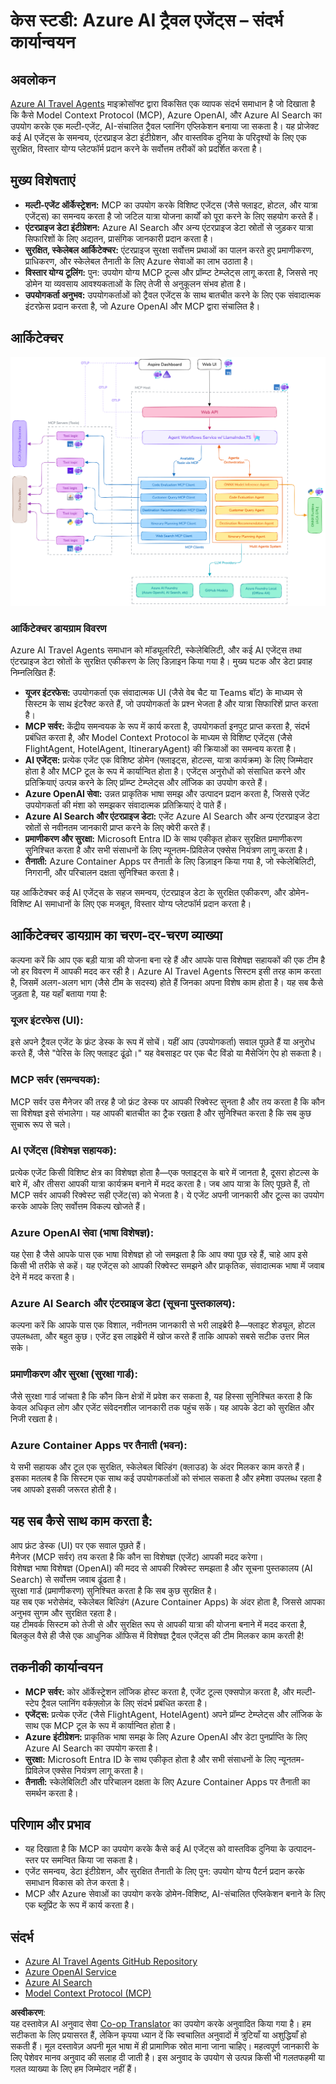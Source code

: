 <!--
CO_OP_TRANSLATOR_METADATA:
{
  "original_hash": "4d3415b9d2bf58bc69be07f945a69e07",
  "translation_date": "2025-06-13T21:44:08+00:00",
  "source_file": "09-CaseStudy/travelagentsample.md",
  "language_code": "hi"
}
-->
# केस स्टडी: Azure AI ट्रैवल एजेंट्स – संदर्भ कार्यान्वयन

## अवलोकन

[Azure AI Travel Agents](https://github.com/Azure-Samples/azure-ai-travel-agents) माइक्रोसॉफ्ट द्वारा विकसित एक व्यापक संदर्भ समाधान है जो दिखाता है कि कैसे Model Context Protocol (MCP), Azure OpenAI, और Azure AI Search का उपयोग करके एक मल्टी-एजेंट, AI-संचालित ट्रैवल प्लानिंग एप्लिकेशन बनाया जा सकता है। यह प्रोजेक्ट कई AI एजेंट्स के समन्वय, एंटरप्राइज डेटा इंटीग्रेशन, और वास्तविक दुनिया के परिदृश्यों के लिए एक सुरक्षित, विस्तार योग्य प्लेटफॉर्म प्रदान करने के सर्वोत्तम तरीकों को प्रदर्शित करता है।

## मुख्य विशेषताएं
- **मल्टी-एजेंट ऑर्केस्ट्रेशन:** MCP का उपयोग करके विशिष्ट एजेंट्स (जैसे फ्लाइट, होटल, और यात्रा एजेंट्स) का समन्वय करता है जो जटिल यात्रा योजना कार्यों को पूरा करने के लिए सहयोग करते हैं।
- **एंटरप्राइज डेटा इंटीग्रेशन:** Azure AI Search और अन्य एंटरप्राइज डेटा स्रोतों से जुड़कर यात्रा सिफारिशों के लिए अद्यतन, प्रासंगिक जानकारी प्रदान करता है।
- **सुरक्षित, स्केलेबल आर्किटेक्चर:** एंटरप्राइज सुरक्षा सर्वोत्तम प्रथाओं का पालन करते हुए प्रमाणीकरण, प्राधिकरण, और स्केलेबल तैनाती के लिए Azure सेवाओं का लाभ उठाता है।
- **विस्तार योग्य टूलिंग:** पुन: उपयोग योग्य MCP टूल्स और प्रॉम्प्ट टेम्प्लेट्स लागू करता है, जिससे नए डोमेन या व्यवसाय आवश्यकताओं के लिए तेजी से अनुकूलन संभव होता है।
- **उपयोगकर्ता अनुभव:** उपयोगकर्ताओं को ट्रैवल एजेंट्स के साथ बातचीत करने के लिए एक संवादात्मक इंटरफ़ेस प्रदान करता है, जो Azure OpenAI और MCP द्वारा संचालित है।

## आर्किटेक्चर
![Architecture](https://raw.githubusercontent.com/Azure-Samples/azure-ai-travel-agents/main/docs/ai-travel-agents-architecture-diagram.png)

### आर्किटेक्चर डायग्राम विवरण

Azure AI Travel Agents समाधान को मॉड्यूलरिटी, स्केलेबिलिटी, और कई AI एजेंट्स तथा एंटरप्राइज डेटा स्रोतों के सुरक्षित एकीकरण के लिए डिज़ाइन किया गया है। मुख्य घटक और डेटा प्रवाह निम्नलिखित हैं:

- **यूजर इंटरफेस:** उपयोगकर्ता एक संवादात्मक UI (जैसे वेब चैट या Teams बॉट) के माध्यम से सिस्टम के साथ इंटरैक्ट करते हैं, जो उपयोगकर्ता के प्रश्न भेजता है और यात्रा सिफारिशें प्राप्त करता है।
- **MCP सर्वर:** केंद्रीय समन्वयक के रूप में कार्य करता है, उपयोगकर्ता इनपुट प्राप्त करता है, संदर्भ प्रबंधित करता है, और Model Context Protocol के माध्यम से विशिष्ट एजेंट्स (जैसे FlightAgent, HotelAgent, ItineraryAgent) की क्रियाओं का समन्वय करता है।
- **AI एजेंट्स:** प्रत्येक एजेंट एक विशिष्ट डोमेन (फ्लाइट्स, होटल्स, यात्रा कार्यक्रम) के लिए जिम्मेदार होता है और MCP टूल के रूप में कार्यान्वित होता है। एजेंट्स अनुरोधों को संसाधित करने और प्रतिक्रियाएं उत्पन्न करने के लिए प्रॉम्प्ट टेम्प्लेट्स और लॉजिक का उपयोग करते हैं।
- **Azure OpenAI सेवा:** उन्नत प्राकृतिक भाषा समझ और उत्पादन प्रदान करता है, जिससे एजेंट उपयोगकर्ता की मंशा को समझकर संवादात्मक प्रतिक्रियाएं दे पाते हैं।
- **Azure AI Search और एंटरप्राइज डेटा:** एजेंट Azure AI Search और अन्य एंटरप्राइज डेटा स्रोतों से नवीनतम जानकारी प्राप्त करने के लिए क्वेरी करते हैं।
- **प्रमाणीकरण और सुरक्षा:** Microsoft Entra ID के साथ एकीकृत होकर सुरक्षित प्रमाणीकरण सुनिश्चित करता है और सभी संसाधनों के लिए न्यूनतम-प्रिविलेज एक्सेस नियंत्रण लागू करता है।
- **तैनाती:** Azure Container Apps पर तैनाती के लिए डिज़ाइन किया गया है, जो स्केलेबिलिटी, निगरानी, और परिचालन दक्षता सुनिश्चित करता है।

यह आर्किटेक्चर कई AI एजेंट्स के सहज समन्वय, एंटरप्राइज डेटा के सुरक्षित एकीकरण, और डोमेन-विशिष्ट AI समाधानों के लिए एक मजबूत, विस्तार योग्य प्लेटफॉर्म प्रदान करता है।

## आर्किटेक्चर डायग्राम का चरण-दर-चरण व्याख्या
कल्पना करें कि आप एक बड़ी यात्रा की योजना बना रहे हैं और आपके पास विशेषज्ञ सहायकों की एक टीम है जो हर विवरण में आपकी मदद कर रही है। Azure AI Travel Agents सिस्टम इसी तरह काम करता है, जिसमें अलग-अलग भाग (जैसे टीम के सदस्य) होते हैं जिनका अपना विशेष काम होता है। यह सब कैसे जुड़ता है, यह यहाँ बताया गया है:

### यूजर इंटरफेस (UI):
इसे अपने ट्रैवल एजेंट के फ्रंट डेस्क के रूप में सोचें। यहीं आप (उपयोगकर्ता) सवाल पूछते हैं या अनुरोध करते हैं, जैसे "पेरिस के लिए फ्लाइट ढूंढो।" यह वेबसाइट पर एक चैट विंडो या मैसेजिंग ऐप हो सकता है।

### MCP सर्वर (समन्वयक):
MCP सर्वर उस मैनेजर की तरह है जो फ्रंट डेस्क पर आपकी रिक्वेस्ट सुनता है और तय करता है कि कौन सा विशेषज्ञ इसे संभालेगा। यह आपकी बातचीत का ट्रैक रखता है और सुनिश्चित करता है कि सब कुछ सुचारू रूप से चले।

### AI एजेंट्स (विशेषज्ञ सहायक):
प्रत्येक एजेंट किसी विशिष्ट क्षेत्र का विशेषज्ञ होता है—एक फ्लाइट्स के बारे में जानता है, दूसरा होटल्स के बारे में, और तीसरा आपकी यात्रा कार्यक्रम बनाने में मदद करता है। जब आप यात्रा के लिए पूछते हैं, तो MCP सर्वर आपकी रिक्वेस्ट सही एजेंट(स) को भेजता है। ये एजेंट अपनी जानकारी और टूल्स का उपयोग करके आपके लिए सर्वोत्तम विकल्प खोजते हैं।

### Azure OpenAI सेवा (भाषा विशेषज्ञ):
यह ऐसा है जैसे आपके पास एक भाषा विशेषज्ञ हो जो समझता है कि आप क्या पूछ रहे हैं, चाहे आप इसे किसी भी तरीके से कहें। यह एजेंट्स को आपकी रिक्वेस्ट समझने और प्राकृतिक, संवादात्मक भाषा में जवाब देने में मदद करता है।

### Azure AI Search और एंटरप्राइज डेटा (सूचना पुस्तकालय):
कल्पना करें कि आपके पास एक विशाल, नवीनतम जानकारी से भरी लाइब्रेरी है—फ्लाइट शेड्यूल, होटल उपलब्धता, और बहुत कुछ। एजेंट इस लाइब्रेरी में खोज करते हैं ताकि आपको सबसे सटीक उत्तर मिल सके।

### प्रमाणीकरण और सुरक्षा (सुरक्षा गार्ड):
जैसे सुरक्षा गार्ड जांचता है कि कौन किन क्षेत्रों में प्रवेश कर सकता है, यह हिस्सा सुनिश्चित करता है कि केवल अधिकृत लोग और एजेंट संवेदनशील जानकारी तक पहुंच सकें। यह आपके डेटा को सुरक्षित और निजी रखता है।

### Azure Container Apps पर तैनाती (भवन):
ये सभी सहायक और टूल एक सुरक्षित, स्केलेबल बिल्डिंग (क्लाउड) के अंदर मिलकर काम करते हैं। इसका मतलब है कि सिस्टम एक साथ कई उपयोगकर्ताओं को संभाल सकता है और हमेशा उपलब्ध रहता है जब आपको इसकी जरूरत होती है।

## यह सब कैसे साथ काम करता है:

आप फ्रंट डेस्क (UI) पर एक सवाल पूछते हैं।  
मैनेजर (MCP सर्वर) तय करता है कि कौन सा विशेषज्ञ (एजेंट) आपकी मदद करेगा।  
विशेषज्ञ भाषा विशेषज्ञ (OpenAI) की मदद से आपकी रिक्वेस्ट समझता है और सूचना पुस्तकालय (AI Search) से सर्वोत्तम जवाब ढूंढता है।  
सुरक्षा गार्ड (प्रमाणीकरण) सुनिश्चित करता है कि सब कुछ सुरक्षित है।  
यह सब एक भरोसेमंद, स्केलेबल बिल्डिंग (Azure Container Apps) के अंदर होता है, जिससे आपका अनुभव सुगम और सुरक्षित रहता है।  
यह टीमवर्क सिस्टम को तेजी से और सुरक्षित रूप से आपकी यात्रा की योजना बनाने में मदद करता है, बिलकुल वैसे ही जैसे एक आधुनिक ऑफिस में विशेषज्ञ ट्रैवल एजेंट्स की टीम मिलकर काम करती है!

## तकनीकी कार्यान्वयन
- **MCP सर्वर:** कोर ऑर्केस्ट्रेशन लॉजिक होस्ट करता है, एजेंट टूल्स एक्सपोज़ करता है, और मल्टी-स्टेप ट्रैवल प्लानिंग वर्कफ़्लोज़ के लिए संदर्भ प्रबंधित करता है।
- **एजेंट्स:** प्रत्येक एजेंट (जैसे FlightAgent, HotelAgent) अपने प्रॉम्प्ट टेम्प्लेट्स और लॉजिक के साथ एक MCP टूल के रूप में कार्यान्वित होता है।
- **Azure इंटीग्रेशन:** प्राकृतिक भाषा समझ के लिए Azure OpenAI और डेटा पुनर्प्राप्ति के लिए Azure AI Search का उपयोग करता है।
- **सुरक्षा:** Microsoft Entra ID के साथ एकीकृत होता है और सभी संसाधनों के लिए न्यूनतम-प्रिविलेज एक्सेस नियंत्रण लागू करता है।
- **तैनाती:** स्केलेबिलिटी और परिचालन दक्षता के लिए Azure Container Apps पर तैनाती का समर्थन करता है।

## परिणाम और प्रभाव
- यह दिखाता है कि MCP का उपयोग करके कैसे कई AI एजेंट्स को वास्तविक दुनिया के उत्पादन-स्तर पर समन्वित किया जा सकता है।
- एजेंट समन्वय, डेटा इंटीग्रेशन, और सुरक्षित तैनाती के लिए पुन: उपयोग योग्य पैटर्न प्रदान करके समाधान विकास को तेज करता है।
- MCP और Azure सेवाओं का उपयोग करके डोमेन-विशिष्ट, AI-संचालित एप्लिकेशन बनाने के लिए एक ब्लूप्रिंट के रूप में कार्य करता है।

## संदर्भ
- [Azure AI Travel Agents GitHub Repository](https://github.com/Azure-Samples/azure-ai-travel-agents)
- [Azure OpenAI Service](https://azure.microsoft.com/en-us/products/ai-services/openai-service/)
- [Azure AI Search](https://azure.microsoft.com/en-us/products/ai-services/ai-search/)
- [Model Context Protocol (MCP)](https://modelcontextprotocol.io/)

**अस्वीकरण**:  
यह दस्तावेज़ AI अनुवाद सेवा [Co-op Translator](https://github.com/Azure/co-op-translator) का उपयोग करके अनुवादित किया गया है। हम सटीकता के लिए प्रयासरत हैं, लेकिन कृपया ध्यान दें कि स्वचालित अनुवादों में त्रुटियाँ या अशुद्धियाँ हो सकती हैं। मूल दस्तावेज़ अपनी मूल भाषा में ही प्रामाणिक स्रोत माना जाना चाहिए। महत्वपूर्ण जानकारी के लिए पेशेवर मानव अनुवाद की सलाह दी जाती है। इस अनुवाद के उपयोग से उत्पन्न किसी भी गलतफहमी या गलत व्याख्या के लिए हम जिम्मेदार नहीं हैं।